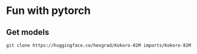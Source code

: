 # Fun with pytorch


## Get models


```
git clone https://huggingface.co/hexgrad/Kokoro-82M imports/Kokoro-82M
```